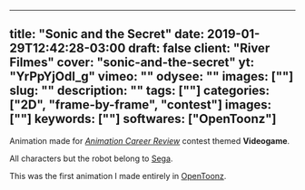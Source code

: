 
---
title: "Sonic and the Secret"
date: 2019-01-29T12:42:28-03:00
draft: false
client: "River Filmes"
cover: "sonic-and-the-secret"
yt: "YrPpYjOdl_g"
vimeo: ""
odysee: ""
images: [""]
slug: ""
description: ""
tags: [""]
categories: ["2D", "frame-by-frame", "contest"]
images: [""]
keywords: [""]
softwares: ["OpenToonz"]
---

Animation made for [*Animation Career Review*](https://www.animationcareerreview.com/) contest themed **Videogame**.

All characters but the robot belong to [Sega](https://www.sega.com/).

This was the first animation I made entirely in [OpenToonz](https://opentoonz.github.io/).
